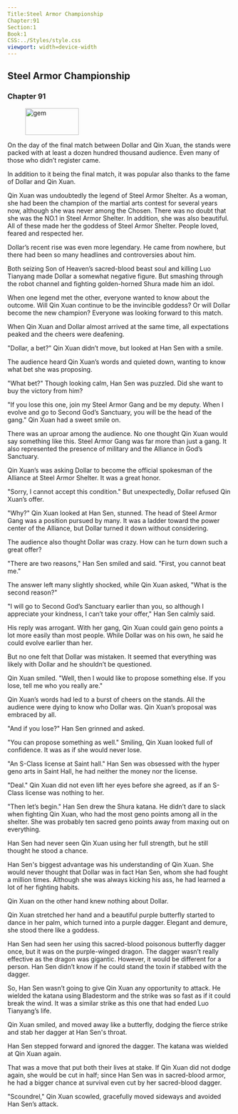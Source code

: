 ```yaml
---
Title:Steel Armor Championship 
Chapter:91 
Section:1 
Book:1 
CSS:../Styles/style.css 
viewport: width=device-width
---
```

  
## Steel Armor Championship
### Chapter 91
  
<figure>
	<img src="../Images/gem.gif" alt="gem" id="gem" width="120" height="60" />
</figure>
  

  
On the day of the final match between Dollar and Qin Xuan, the stands were packed with at least a dozen hundred thousand audience. Even many of those who didn’t register came.

In addition to it being the final match, it was popular also thanks to the fame of Dollar and Qin Xuan.

Qin Xuan was undoubtedly the legend of Steel Armor Shelter. As a woman, she had been the champion of the martial arts contest for several years now, although she was never among the Chosen. There was no doubt that she was the NO.1 in Steel Armor Shelter. In addition, she was also beautiful. All of these made her the goddess of Steel Armor Shelter. People loved, feared and respected her.

Dollar’s recent rise was even more legendary. He came from nowhere, but there had been so many headlines and controversies about him.

Both seizing Son of Heaven’s sacred-blood beast soul and killing Luo Tianyang made Dollar a somewhat negative figure. But smashing through the robot channel and fighting golden-horned Shura made him an idol.

When one legend met the other, everyone wanted to know about the outcome. Will Qin Xuan continue to be the invincible goddess? Or will Dollar become the new champion? Everyone was looking forward to this match.

When Qin Xuan and Dollar almost arrived at the same time, all expectations peaked and the cheers were deafening.

"Dollar, a bet?" Qin Xuan didn’t move, but looked at Han Sen with a smile.

The audience heard Qin Xuan’s words and quieted down, wanting to know what bet she was proposing.

"What bet?" Though looking calm, Han Sen was puzzled. Did she want to buy the victory from him?

"If you lose this one, join my Steel Armor Gang and be my deputy. When I evolve and go to Second God’s Sanctuary, you will be the head of the gang." Qin Xuan had a sweet smile on.

There was an uproar among the audience. No one thought Qin Xuan would say something like this. Steel Armor Gang was far more than just a gang. It also represented the presence of military and the Alliance in God’s Sanctuary.

Qin Xuan’s was asking Dollar to become the official spokesman of the Alliance at Steel Armor Shelter. It was a great honor.

"Sorry, I cannot accept this condition." But unexpectedly, Dollar refused Qin Xuan’s offer.

"Why?" Qin Xuan looked at Han Sen, stunned. The head of Steel Armor Gang was a position pursued by many. It was a ladder toward the power center of the Alliance, but Dollar turned it down without considering.

The audience also thought Dollar was crazy. How can he turn down such a great offer?

"There are two reasons," Han Sen smiled and said. "First, you cannot beat me."

The answer left many slightly shocked, while Qin Xuan asked, "What is the second reason?"

"I will go to Second God’s Sanctuary earlier than you, so although I appreciate your kindness, I can’t take your offer," Han Sen calmly said.

His reply was arrogant. With her gang, Qin Xuan could gain geno points a lot more easily than most people. While Dollar was on his own, he said he could evolve earlier than her.

But no one felt that Dollar was mistaken. It seemed that everything was likely with Dollar and he shouldn’t be questioned.

Qin Xuan smiled. "Well, then I would like to propose something else. If you lose, tell me who you really are."

Qin Xuan’s words had led to a burst of cheers on the stands. All the audience were dying to know who Dollar was. Qin Xuan’s proposal was embraced by all.

"And if you lose?" Han Sen grinned and asked.

"You can propose something as well." Smiling, Qin Xuan looked full of confidence. It was as if she would never lose.

"An S-Class license at Saint hall." Han Sen was obsessed with the hyper geno arts in Saint Hall, he had neither the money nor the license.

"Deal." Qin Xuan did not even lift her eyes before she agreed, as if an S-Class license was nothing to her.

"Then let’s begin." Han Sen drew the Shura katana. He didn’t dare to slack when fighting Qin Xuan, who had the most geno points among all in the shelter. She was probably ten sacred geno points away from maxing out on everything.

Han Sen had never seen Qin Xuan using her full strength, but he still thought he stood a chance.

Han Sen's biggest advantage was his understanding of Qin Xuan. She would never thought that Dollar was in fact Han Sen, whom she had fought a million times. Although she was always kicking his ass, he had learned a lot of her fighting habits.

Qin Xuan on the other hand knew nothing about Dollar.

Qin Xuan stretched her hand and a beautiful purple butterfly started to dance in her palm, which turned into a purple dagger. Elegant and demure, she stood there like a goddess.

Han Sen had seen her using this sacred-blood poisonous butterfly dagger once, but it was on the purple-winged dragon. The dagger wasn’t really effective as the dragon was gigantic. However, it would be different for a person. Han Sen didn’t know if he could stand the toxin if stabbed with the dagger.

So, Han Sen wasn’t going to give Qin Xuan any opportunity to attack. He wielded the katana using Bladestorm and the strike was so fast as if it could break the wind. It was a similar strike as this one that had ended Luo Tianyang’s life.

Qin Xuan smiled, and moved away like a butterfly, dodging the fierce strike and stab her dagger at Han Sen's throat.

Han Sen stepped forward and ignored the dagger. The katana was wielded at Qin Xuan again.

That was a move that put both their lives at stake. If Qin Xuan did not dodge again, she would be cut in half; since Han Sen was in sacred-blood armor, he had a bigger chance at survival even cut by her sacred-blood dagger.

"Scoundrel," Qin Xuan scowled, gracefully moved sideways and avoided Han Sen’s attack.